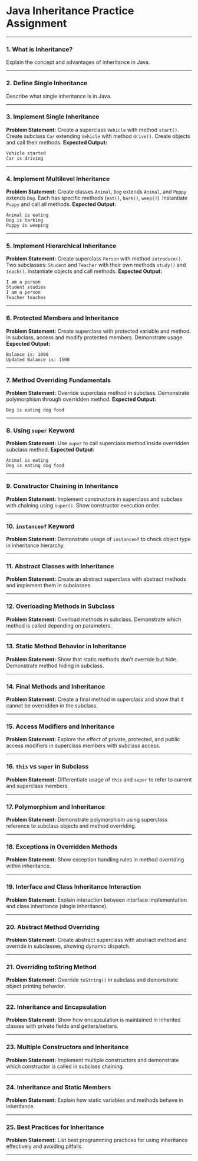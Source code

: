 # Java Inheritance Practice Assignment


***

### 1. What is Inheritance?

Explain the concept and advantages of inheritance in Java.

***

### 2. Define Single Inheritance

Describe what single inheritance is in Java.

***

### 3. Implement Single Inheritance

**Problem Statement:**
Create a superclass `Vehicle` with method `start()`. Create subclass `Car` extending `Vehicle` with method `drive()`. Create objects and call their methods.
**Expected Output:**

```
Vehicle started  
Car is driving  
```


***

### 4. Implement Multilevel Inheritance

**Problem Statement:**
Create classes `Animal`, `Dog` extends `Animal`, and `Puppy` extends `Dog`. Each has specific methods (`eat()`, `bark()`, `weep()`). Instantiate `Puppy` and call all methods.
**Expected Output:**

```
Animal is eating  
Dog is barking  
Puppy is weeping  
```


***

### 5. Implement Hierarchical Inheritance

**Problem Statement:**
Create superclass `Person` with method `introduce()`. Two subclasses: `Student` and `Teacher` with their own methods `study()` and `teach()`. Instantiate objects and call methods.
**Expected Output:**

```
I am a person  
Student studies  
I am a person  
Teacher teaches  
```


***

### 6. Protected Members and Inheritance

**Problem Statement:**
Create superclass with protected variable and method. In subclass, access and modify protected members. Demonstrate usage.
**Expected Output:**

```
Balance is: 1000  
Updated Balance is: 1500  
```


***

### 7. Method Overriding Fundamentals

**Problem Statement:**
Override superclass method in subclass. Demonstrate polymorphism through overridden method.
**Expected Output:**

```
Dog is eating dog food  
```


***

### 8. Using `super` Keyword

**Problem Statement:**
Use `super` to call superclass method inside overridden subclass method.
**Expected Output:**

```
Animal is eating  
Dog is eating dog food  
```


***

### 9. Constructor Chaining in Inheritance

**Problem Statement:**
Implement constructors in superclass and subclass with chaining using `super()`. Show constructor execution order.

***

### 10. `instanceof` Keyword

**Problem Statement:**
Demonstrate usage of `instanceof` to check object type in inheritance hierarchy.

***

### 11. Abstract Classes with Inheritance

**Problem Statement:**
Create an abstract superclass with abstract methods and implement them in subclasses.

***

### 12. Overloading Methods in Subclass

**Problem Statement:**
Overload methods in subclass. Demonstrate which method is called depending on parameters.

***

### 13. Static Method Behavior in Inheritance

**Problem Statement:**
Show that static methods don’t override but hide. Demonstrate method hiding in subclass.

***

### 14. Final Methods and Inheritance

**Problem Statement:**
Create a final method in superclass and show that it cannot be overridden in the subclass.

***

### 15. Access Modifiers and Inheritance

**Problem Statement:**
Explore the effect of private, protected, and public access modifiers in superclass members with subclass access.

***

### 16. `this` vs `super` in Subclass

**Problem Statement:**
Differentiate usage of `this` and `super` to refer to current and superclass members.

***

### 17. Polymorphism and Inheritance

**Problem Statement:**
Demonstrate polymorphism using superclass reference to subclass objects and method overriding.

***

### 18. Exceptions in Overridden Methods

**Problem Statement:**
Show exception handling rules in method overriding within inheritance.

***

### 19. Interface and Class Inheritance Interaction

**Problem Statement:**
Explain interaction between interface implementation and class inheritance (single inheritance).

***

### 20. Abstract Method Overriding

**Problem Statement:**
Create abstract superclass with abstract method and override in subclasses, showing dynamic dispatch.

***

### 21. Overriding toString Method

**Problem Statement:**
Override `toString()` in subclass and demonstrate object printing behavior.

***

### 22. Inheritance and Encapsulation

**Problem Statement:**
Show how encapsulation is maintained in inherited classes with private fields and getters/setters.

***

### 23. Multiple Constructors and Inheritance

**Problem Statement:**
Implement multiple constructors and demonstrate which constructor is called in subclass chaining.

***

### 24. Inheritance and Static Members

**Problem Statement:**
Explain how static variables and methods behave in inheritance.

***

### 25. Best Practices for Inheritance

**Problem Statement:**
List best programming practices for using inheritance effectively and avoiding pitfalls.

***